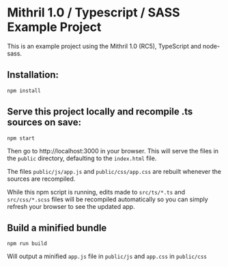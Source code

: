 # Mithril 1.0 / Typescript / SASS Example Project

This is an example project using the Mithril 1.0 (RC5), TypeScript and node-sass.

## Installation:

    npm install

## Serve this project locally and recompile .ts sources on save:

    npm start

Then go to http://localhost:3000 in your browser. This will serve the files in the `public` directory, defaulting to the `index.html` file.

The files `public/js/app.js` and `public/css/app.css` are rebuilt whenever the sources are recompiled.

While this npm script is running, edits made to `src/ts/*.ts` and `src/css/*.scss` files will be recompiled automatically so you can simply refresh your browser to see the updated app.

## Build a minified bundle

    npm run build

Will output a minified `app.js` file in `public/js` and `app.css` in `public/css`
